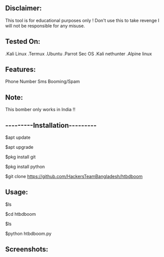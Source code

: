 Disclaimer:
----------------------------------------------------
This tool is for educational purposes only ! Don't use this to take revenge
I will not be responsible for any misuse.



Tested On:
----------------------------------------------------

.Kali Linux
.Termux
.Ubuntu
.Parrot Sec OS
.Kali nethunter
.Alpine linux



Features:
----------------------------------------------------
Phone Number Sms Booming/Spam



Note:
----------------------------------------------------


This bomber only works in India !!










---------Installation---------
-------------------------------------



$apt update

$apt upgrade

$pkg install git

$pkg install python

$git clone https://github.com/HackersTeamBangladesh/htbdboom









Usage:
--------------------------------------------------
$ls

$cd htbdboom

$ls

$python htbdboom.py









Screenshots:
---------------------------------------------------


